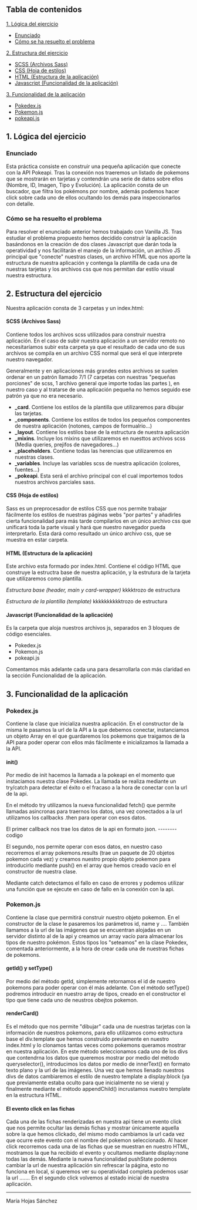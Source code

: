 ## Tabla de contenidos
[1. Lógica del ejercicio
](#logica)
* [Enunciado](#enunciado)
* [Cómo se ha resuelto el problema](#resuelto)

[2. Estructura del ejercicio
](#estructura)
* [SCSS (Archivos Sass)](#sass)
* [CSS (Hoja de estilos)](#css)
* [HTML (Estructura de la aplicación)](#html)
* [Javascript (Funcionalidad de la aplicación)](#js)

[3. Funcionalidad de la aplicación
](#funcionalidad)
* [Pokedex.js](#pokedex)
* [Pokemon.js](#pokemon)
* [pokeapi.js](#generaljs)


## <a name="enunciado">1. Lógica del ejercicio</a>
### <a name="enunciado">Enunciado</a>
Esta práctica consiste en construir una pequeña aplicación que conecte con la API Pokeapi. Tras la conexión nos traeremos un listado de pokemons que se mostrarán en tarjetas y contendrán una serie de datos sobre ellos (Nombre, ID, Imagen, Tipo y Evolución). La aplicación consta de un buscador, que filtra los pokémons por nombre, además podemos hacer click sobre cada uno de ellos ocultando los demás para inspeccionarlos con detalle.
### <a name="resuelto">Cómo se ha resuelto el problema</a>
Para resolver el enunciado anterior hemos trabajado con Vanilla JS. Tras estudiar el problema propuesto hemos decidido construir la aplicación basándonos en la creación de dos clases Javascript que darán toda la operatividad y nos facilitarán el manejo de la información, un archivo JS principal que "conecte" nuestras clases, un archivo HTML que nos aporte la estructura de nuestra aplicación y contenga la plantilla de cada una de nuestras tarjetas y los archivos css que nos permitan dar estilo visual nuestra estructura.
## <a name="estructura">2. Estructura del ejercicio</a>
Nuestra aplicación consta de 3 carpetas y un index.html:
#### <a name="sass">SCSS (Archivos Sass)</a>
Contiene todos los archivos scss utilizados para construir nuestra aplicación. En el caso de subir nuestra aplicación a un servidor remoto no necesitaríamos subir esta carpeta ya que el resultado de cada uno de sus archivos se compila en un archivo CSS normal que será el que interprete nuestro navegador.

Generalmente y en aplicaciones más grandes estos archivos se suelen ordenar en un patrón llamado 7/1 (7 carpetas con nuestras "pequeñas porciones" de scss, 1 archivo general que importe todas las partes ), en nuestro caso y al tratarse de una aplicación pequeña no hemos seguido ese patrón ya que no era necesario.

* **_card**. Contiene los estilos de la plantilla que utilizaremos para dibujar las tarjetas.
* **_components**. Contiene los estilos de todos los pequeños componentes de nuestra aplicación (notones, campos de formualrio...)
* **_layout**. Contiene los estilos base de la estructura de nuestra aplicación
* **_mixins**. Incluye los mixins que utilizaremos en nuesttos archivos scss (Media queries, prejifos de navegadores...)
* **_placeholders**. Contiene todas las herencias que utilizaremos en nuestras clases.
* **_variables**. Incluye las variables scss de nuestra aplicación (colores, fuentes...)
* **_pokeapi**. Esta será el archivo principal con el cual importemos todos nuestros archivos parciales sass.

#### <a name="css">CSS (Hoja de estilos)</a>
Sass es un preprocesador de estilos CSS que nos permite trabajar fácilmente los estilos de nuestras páginas webs "por partes" y añadirles cierta funcionalidad para más tarde compilarlos en un único archivo css que unificará toda la parte visual y hará que nuestro navegador pueda interpretarlo. Esta dará como resultado un único archivo css, que se muestra en estar carpeta.
#### <a name="html">HTML (Estructura de la aplicación)</a>
Este archivo esta formado por index.html. Contiene el código HTML que construye la estructra base de nuestra aplicación, y la estrutura de la tarjeta que utilizaremos como plantilla.

*Estructura base (header, main y card-wrapper)*
kkkktrozo de estructura

*Estructura de la plantilla (template)*
kkkkkkkkkktrozo de estructura

#### <a name="js">Javascript (Funcionalidad de la aplicación)</a>
Es la carpeta que aloja nuestros archivos js, separados en 3 bloques de código esenciales.
* Pokedex.js
* Pokemon.js
* pokeapi.js

Comentamos más adelante cada una para desarrollarla con más claridad en la sección Funcionalidad de la aplicación.

## <a name="funcionalidad">3. Funcionalidad de la aplicación</a>
### <a name="pokedex">Pokedex.js</a>
Contiene la clase que inicializa nuestra aplicación. En el constructor de la misma le pasamos la url de la API a la que debemos conectar, instanciamos un objeto Array en el que guardaremos los pokemons que traigamos de la API para poder operar con ellos más fácilmente e inicializamos la llamada a la API.


#### <a name="init">init()</a>
Por medio de init hacemos la llamada a la pokeapi en el momento que instaciamos nuestra clase Pokedex. La llamada se realiza mediante un try/catch para detectar el éxito o el fracaso a la hora de conectar con la url de la api.

En el método try utilizamos la nueva funcionalidad fetch() que permite llamadas asincronas para traernos los datos, una vez conectados a la url utilizamos los callbacks .then para operar con esos datos.

El primer callback nos trae los datos de la api en formato json.
--------codigo

El segundo, nos permite operar con esos datos, en nuestro caso recorremos el array pokemons.results (trae un paquete de 20 objetos pokemon cada vez) y creamos nuestro propio objeto pokemon para introducirlo mediante push() en el array que hemos creado vacío en el constructor de nuestra clase.

Mediante catch detectamos el fallo en caso de errores y podemos utilizar una función que se ejecute en caso de fallo en la conexión con la api.

### <a name="pokemon">Pokemon.js</a>
Contiene la clase que permitirá construir nuestro objeto pokemon.
En el constructor de la clase le pasaremos los parámetros id, name y .... También llamamos a la url de las imágenes que se encuentran alojadas en un servidor distinto al de la api y creamos un array vacío para almacenar los tipos de nuestro pokémon. Estos tipos los "seteamos" en la clase Pokedex, comentada anteriormente, a la hora de crear cada una de nuestras fichas de pokemons.
#### <a name="getid">getId() y setType()</a>
Por medio del método getId, simplemente retornamos el id de nuestro pokemons para poder operar con él más adelante.
Con el método setType() podremos introducir en nuestro array de tipos, creado en el constructor el tipo que tiene cada uno de neustros obejtos pokemon.
#### <a name="getid">renderCard()</a>
Es el método que nos permite "dibujar" cada una de nuestras tarjetas con la información de nuestros pokemons, para ello utilizamos como estructura base el div.template que hemos construido previamente en nuestro index.html y lo clonamos tantas veces como pokemons queramos mostrar en nuestra aplicación.
En este método seleccionamos cada uno de los divs que contendrna los datos que queremos mostrar por medio del método queryselector(), introducimos los datos por medio de innerText() en formato texto plano y la url de las imágenes.
Una vez que hemos llenado nuestros divs de datos cambiaremos el estilo de nuestro template a display:block (ya que previamente estaba oculto para que inicialmente no se viera) y finalmente mediante el método appendChild() incrustamos nuestro template en la estructura HTML.

#### <a name="evento1">El evento click en las fichas</a>
Cada una de las fichas renderizadas en nuestra api tiene un evento click que nos permite ocultar las demás fichas y mostrar únicamente aquella sobre la que hemos clickado, del mismo modo cambiamos la url cada vez que ocurre este evento con el nombre del pokemon seleccionado.
Al hacer click recorremos cada una de las fichas que se muestran en nuestro HTML, mostramos la que ha recibido el evento y ocultamos mediante display:none todas las demás.
Mediante la nueva funcionalidad pushState podemos cambiar la url de nuestra aplicación sin refrescar la página, esto no funciona en local, si queremos ver su operatividad completa podemos usar la url .......
En el segundo click volvemos al estado inicial de nuestra aplicación.









_______________________

María Hojas Sánchez
